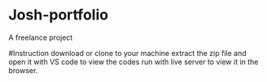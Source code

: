 # Josh-portfolio
A freelance project

#Instruction
download or clone to your machine
extract the zip file and open it with VS code to view the codes
run with live server to view it in the browser.

